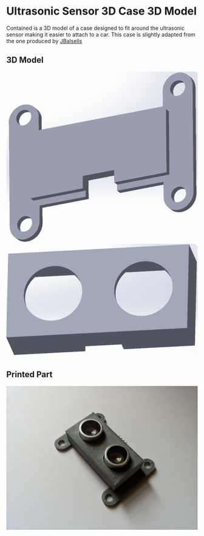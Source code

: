 # Ultrasonic Sensor 3D Case 3D Model

Contained is a 3D model of a case designed to fit around the ultrasonic sensor making it easier to attach to a car. This case is slightly adapted from the one produced by [JBalsells](https://www.thingiverse.com/thing:712760)


## 3D Model
![Alt text](Images/3DModelBack.png)
![Alt text](Images/3DModelFront.png)

## Printed Part
![Alt text](Images/printedPart.jpg)
